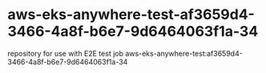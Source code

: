 # aws-eks-anywhere-test-af3659d4-3466-4a8f-b6e7-9d6464063f1a-34
repository for use with E2E test job aws-eks-anywhere-test:af3659d4-3466-4a8f-b6e7-9d6464063f1a-34
